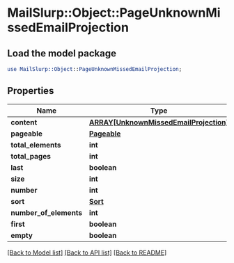 # MailSlurp::Object::PageUnknownMissedEmailProjection

## Load the model package
```perl
use MailSlurp::Object::PageUnknownMissedEmailProjection;
```

## Properties
Name | Type | Description | Notes
------------ | ------------- | ------------- | -------------
**content** | [**ARRAY[UnknownMissedEmailProjection]**](UnknownMissedEmailProjection) |  | [optional] 
**pageable** | [**Pageable**](Pageable) |  | [optional] 
**total_elements** | **int** |  | [optional] 
**total_pages** | **int** |  | [optional] 
**last** | **boolean** |  | [optional] 
**size** | **int** |  | [optional] 
**number** | **int** |  | [optional] 
**sort** | [**Sort**](Sort) |  | [optional] 
**number_of_elements** | **int** |  | [optional] 
**first** | **boolean** |  | [optional] 
**empty** | **boolean** |  | [optional] 

[[Back to Model list]](../README#documentation-for-models) [[Back to API list]](../README#documentation-for-api-endpoints) [[Back to README]](../README)


